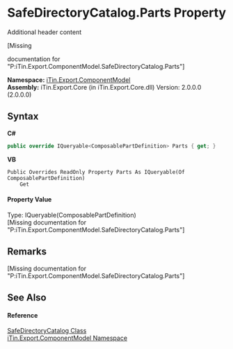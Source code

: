 # SafeDirectoryCatalog.Parts Property 
Additional header content 

\[Missing <summary> documentation for "P:iTin.Export.ComponentModel.SafeDirectoryCatalog.Parts"\]

**Namespace:**&nbsp;<a href="N_iTin_Export_ComponentModel">iTin.Export.ComponentModel</a><br />**Assembly:**&nbsp;iTin.Export.Core (in iTin.Export.Core.dll) Version: 2.0.0.0 (2.0.0.0)

## Syntax

**C#**<br />
``` C#
public override IQueryable<ComposablePartDefinition> Parts { get; }
```

**VB**<br />
``` VB
Public Overrides ReadOnly Property Parts As IQueryable(Of ComposablePartDefinition)
	Get
```


#### Property Value
Type: IQueryable(ComposablePartDefinition)<br />\[Missing <value> documentation for "P:iTin.Export.ComponentModel.SafeDirectoryCatalog.Parts"\]

## Remarks
\[Missing <remarks> documentation for "P:iTin.Export.ComponentModel.SafeDirectoryCatalog.Parts"\]

## See Also


#### Reference
<a href="T_iTin_Export_ComponentModel_SafeDirectoryCatalog">SafeDirectoryCatalog Class</a><br /><a href="N_iTin_Export_ComponentModel">iTin.Export.ComponentModel Namespace</a><br />